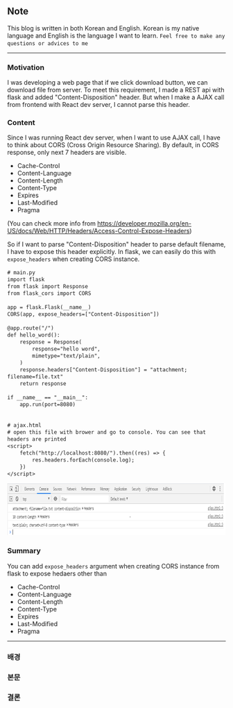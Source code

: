 ## Note
This blog is written in both Korean and English. Korean is my native language and English is the language I want to learn.
`Feel free to make any questions or advices to me`

***

### Motivation
I was developing a web page that if we click download button, we can download file from server.
To meet this requirement, I made a REST api with flask and added "Content-Disposition" header.
But when I make a AJAX call from frontend with React dev server, I cannot parse this header.

### Content
Since I was running React dev server, when I want to use AJAX call, I have to think about CORS (Cross Origin Resource Sharing). By default, in CORS response, only next 7 headers are visible.
- Cache-Control
- Content-Language
- Content-Length
- Content-Type
- Expires
- Last-Modified
- Pragma

(You can check more info from https://developer.mozilla.org/en-US/docs/Web/HTTP/Headers/Access-Control-Expose-Headers)

So if I want to parse "Content-Disposition" header to parse default filename, I have to
expose this header explicitly. In flask, we can easily do this with `expose_headers` when
creating CORS instance.
```
# main.py
import flask
from flask import Response
from flask_cors import CORS

app = flask.Flask(__name__)
CORS(app, expose_headers=["Content-Disposition"])

@app.route("/")
def hello_word():
    response = Response(
        response="hello word",
        mimetype="text/plain",
    )
    response.headers["Content-Disposition"] = "attachment; filename=file.txt"
    return response

if __name__ == "__main__":
    app.run(port=8080)


# ajax.html
# open this file with brower and go to console. You can see that headers are printed
<script>
    fetch("http://localhost:8080/").then((res) => {
        res.headers.forEach(console.log);
    })
</script>
```

<img src="/imgs/img1.png" width="900px" height="120px"></img></br>
<!-- [See result as image file](/imgs/img1.png) -->

### Summary
You can add `expose_headers` argument when creating CORS instance from flask to
expose hedaers other than
- Cache-Control
- Content-Language
- Content-Length
- Content-Type
- Expires
- Last-Modified
- Pragma


***

### 배경


### 본문


### 결론
